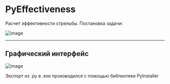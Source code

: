 # PyEffectiveness

Расчет эффективности стрельбы. Постановка задачи:

![image](https://user-images.githubusercontent.com/70746078/147832394-8ef177ee-dabe-42ba-972d-018a747a8f13.png)

__________________________
**Графический интерфейс**
-------------------------------
![image](https://user-images.githubusercontent.com/70746078/147832315-80804db4-ec06-45fe-b5ef-81c48c9537e1.png)

Экспорт из .py в .exe производился с помощью библиотеки PyInstaller
